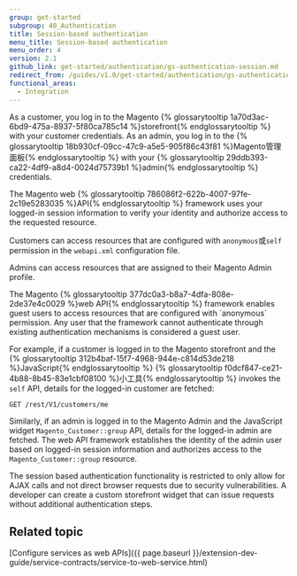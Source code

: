 ```yaml
---
group: get-started
subgroup: 40_Authentication
title: Session-based authentication
menu_title: Session-based authentication
menu_order: 4
version: 2.1
github_link: get-started/authentication/gs-authentication-session.md
redirect_from: /guides/v1.0/get-started/authentication/gs-authentication-session.html
functional_areas:
  - Integration
---
```


As a customer, you log in to the Magento {% glossarytooltip 1a70d3ac-6bd9-475a-8937-5f80ca785c14 %}storefront{% endglossarytooltip %} with your customer credentials. As an admin, you log in to the {% glossarytooltip 18b930cf-09cc-47c9-a5e5-905f86c43f81 %}Magento管理面板{% endglossarytooltip %} with your {% glossarytooltip 29ddb393-ca22-4df9-a8d4-0024d75739b1 %}admin{% endglossarytooltip %} credentials.

The Magento web {% glossarytooltip 786086f2-622b-4007-97fe-2c19e5283035 %}API{% endglossarytooltip %} framework uses your logged-in session information to verify your identity and authorize access to the requested resource.

Customers can access resources that are configured with `anonymous`或`self`  permission in the `webapi.xml` configuration file.

Admins can access resources that are assigned to their Magento Admin profile.

<div class="bs-callout bs-callout-info" id="info" markdown="1">
The Magento {% glossarytooltip 377dc0a3-b8a7-4dfa-808e-2de37e4c0029 %}web API{% endglossarytooltip %} framework enables guest users to access resources that are configured with `anonymous` permission. Any user that the framework cannot authenticate through existing authentication mechanisms is considered a guest user.
</div>

For example, if a customer is logged in to the Magento storefront and the {% glossarytooltip 312b4baf-15f7-4968-944e-c814d53de218 %}JavaScript{% endglossarytooltip %} {% glossarytooltip f0dcf847-ce21-4b88-8b45-83e1cbf08100 %}小工具{% endglossarytooltip %} invokes the `self` API, details for the logged-in customer are fetched:

`GET /rest/V1/customers/me`

Similarly, if an admin is logged in to the Magento Admin
and the JavaScript widget `Magento_Customer::group` API, details for the logged-in admin are fetched.
The web API framework establishes the identity of the admin user based on logged-in session information and authorizes access to the `Magento_Customer::group` resource.

<div class="bs-callout bs-callout-info" id="info">
The session based authentication functionality is restricted to only allow for AJAX calls and not direct browser requests due to security vulnerabilities. A developer can create a custom storefront widget that can issue requests without additional authentication steps.
</div>

## Related topic

[Configure services as web APIs]({{ page.baseurl }}/extension-dev-guide/service-contracts/service-to-web-service.html)
